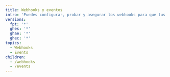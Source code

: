 ```yaml
---
title: Webhooks y eventos
intro: 'Puedes configurar, probar y asegurar los webhooks para que tus integraciones puedan suscribirse y reaccionar a los eventos en {% data variables.product.prodname_dotcom %}.'
versions:
  fpt: '*'
  ghes: '*'
  ghae: '*'
  ghec: '*'
topics:
  - Webhooks
  - Events
children:
  - /webhooks
  - /events
---
```


